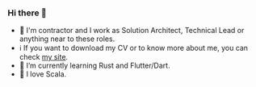 
### Hi there 👋

- 👷 I'm contractor and I work as Solution Architect, Technical Lead or anything near to these roles.
- ℹ️ If you want to download my CV or to know more about me, you can check [my site](https://www.acervera.com).
- 🌱 I’m currently learning Rust and Flutter/Dart.
- 💟 I love Scala.

<!-- 
[![Angel's GitHub stats](https://github-readme-stats.vercel.app/api?username=angelcervera&count_private=true)](https://github.com/angelcervera)
-->

<!--
**angelcervera/angelcervera** is a ✨ _special_ ✨ repository because its `README.md` (this file) appears on your GitHub profile.

Here are some ideas to get you started:

- 🔭 I’m currently working on ...
- 🌱 I’m currently learning ...
- 👯 I’m looking to collaborate on ...
- 🤔 I’m looking for help with ...
- 💬 Ask me about ...
- 📫 How to reach me: ...
- 😄 Pronouns: ...
- ⚡ Fun fact: ...
-->
